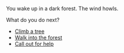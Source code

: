 You wake up in a dark forest. The wind howls.

What do you do next?

- [Climb a tree](tree.md)
- [Walk into the forest](forest.md)
- [Call out for help](help.md)


